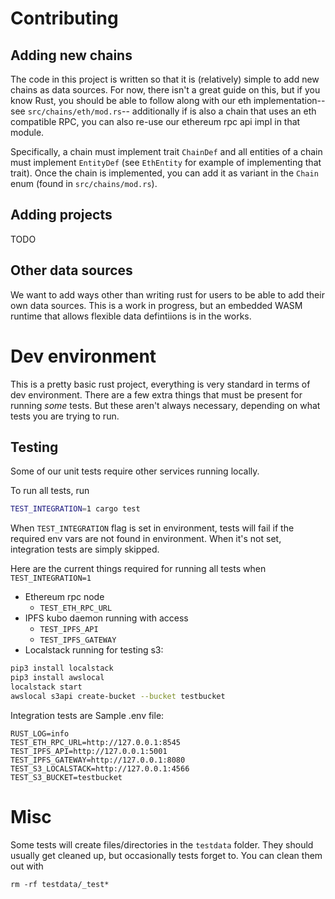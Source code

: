 # Contributing

## Adding new chains

The code in this project is written so that it is (relatively) simple to add new chains as
data sources. For now, there isn't a great guide on this, but if you know Rust,
you should be able to follow along with our eth implementation--see `src/chains/eth/mod.rs`--
additionally if is also a chain that uses an eth compatible RPC,
you can also re-use our ethereum rpc api impl in that module.

Specifically, a chain must implement trait `ChainDef` and all entities of a chain
must implement `EntityDef` (see `EthEntity` for example of implementing that trait).
Once the chain is implemented, you can add it as variant in the `Chain` enum (found in `src/chains/mod.rs`).

## Adding projects

TODO

## Other data sources

We want to add ways other than writing rust for users to be able to add their own data sources.
This is a work in progress, but an embedded WASM runtime that allows
flexible data defintiions is in the works.

# Dev environment

This is a pretty basic rust project, everything is very standard in terms of dev environment.
There are a few extra things that must be present for running _some_ tests. But these
aren't always necessary, depending on what tests you are trying to run.

## Testing

Some of our unit tests require other services running locally.

To run all tests, run

```sh
TEST_INTEGRATION=1 cargo test
```

When `TEST_INTEGRATION` flag is set in environment, tests will fail if the required
env vars are not found in environment. When it's not set, integration tests are simply skipped.

Here are the current things required for running all tests when `TEST_INTEGRATION=1`

- Ethereum rpc node
  - `TEST_ETH_RPC_URL`
- IPFS kubo daemon running with access
  - `TEST_IPFS_API`
  - `TEST_IPFS_GATEWAY`
- Localstack running for testing s3:

```sh
pip3 install localstack
pip3 install awslocal
localstack start
awslocal s3api create-bucket --bucket testbucket
```

Integration tests are Sample .env file:

```
RUST_LOG=info
TEST_ETH_RPC_URL=http://127.0.0.1:8545
TEST_IPFS_API=http://127.0.0.1:5001
TEST_IPFS_GATEWAY=http://127.0.0.1:8080
TEST_S3_LOCALSTACK=http://127.0.0.1:4566
TEST_S3_BUCKET=testbucket
```

# Misc

Some tests will create files/directories in the `testdata` folder. They should usually
get cleaned up, but occasionally tests forget to. You can clean them out with

```
rm -rf testdata/_test*
```
